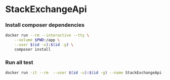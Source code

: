 # StackExchangeApi

### Install composer dependencies
```bash
docker run --rm --interactive --tty \
    --volume $PWD:/app \
    --user $(id -u):$(id -g) \
    composer install

```

### Run all test
```bash
docker run -it --rm  --user $(id -u):$(id -g) --name StackExchangeApi -v "$PWD":/usr/src -w /usr/src zaherg/php-7.2-xdebug-alpine php vendor/bin/phpunit
```
